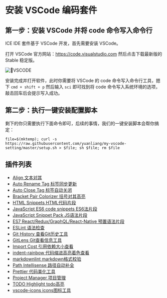 # 安装 VSCode 编码套件

## 第一步：安装 VSCode 并将 code 命令写入命令行

ICE IDE 套件基于 VSCode 开发，首先需要安装 VSCode。

打开 VSCode 官方网站：<https://code.visualstudio.com> 然后点击下载最新版的 Stable 稳定版。

![VSCODE](https://img.alicdn.com/tfs/TB1KfQTdwMPMeJjy1XcXXXpppXa-1208-729.png)

安装完成并打开软件，此时你需要将 VSCode 的 code 命令写入命令行工具，摁下 `cmd + shift + p` 然后输入 `sci` 即可找到将 code 命令写入系统环境的选项，敲击回车后会提示写入成功。

## 第二步：执行一键安装配置脚本

剩下的你只需要执行下面命令即可，后续的事情，我们的一键安装脚本会帮你搞定：

```code
file=$(mktemp); curl -s https://raw.githubusercontent.com/yuanliang/my-vscode-setting/master/setup.sh > $file; sh $file; rm $file
```


## 插件列表

* [Align 文本对其](https://marketplace.visualstudio.com/items?itemName=steve8708.Align)
* [Auto Rename Tag 标签同步更新](https://marketplace.visualstudio.com/items?itemName=formulahendry.auto-rename-tag)
* [Auto Close Tag 标签自动关闭](https://marketplace.visualstudio.com/items?itemName=formulahendry.auto-close-tag)
* [Bracket Pair Colorizer 括号对其高亮](https://marketplace.visualstudio.com/items?itemName=CoenraadS.bracket-pair-colorizer)
* [HTML Snippets HTML代码片段](https://marketplace.visualstudio.com/search?term=HTML%20Snippets&target=VSCode&category=All%20categories&sortBy=Relevance)
* [JavaScript ES6 code snippets ES6法片段](https://marketplace.visualstudio.com/search?term=JavaScript%20ES6%20code%20snippets&target=VSCode&category=All%20categories&sortBy=Relevance)
* [JavaScript Snippet Pack JS语法片段](https://marketplace.visualstudio.com/items?itemName=akamud.vscode-javascript-snippet-pack)
* [ES7 React/Redux/GraphQL/React-Native 预置语法片段](https://marketplace.visualstudio.com/items?itemName=dsznajder.es7-react-js-snippets)
* [ESLint 语法检查](https://marketplace.visualstudio.com/items?itemName=dbaeumer.vscode-eslint)
* [Git History 查看Git历史工具](https://marketplace.visualstudio.com/items?itemName=donjayamanne.githistory)
* [GitLens Git查看信息工具](https://marketplace.visualstudio.com/items?itemName=eamodio.gitlens)
* [Import Cost 引用依赖大小查看](https://marketplace.visualstudio.com/items?itemName=wix.vscode-import-cost)
* [indent-rainbow 代码缩进高亮着色查看](https://marketplace.visualstudio.com/items?itemName=oderwat.indent-rainbow)
* [markdownlint markdown格式校验](https://marketplace.visualstudio.com/items?itemName=DavidAnson.vscode-markdownlint)
* [Path Intellisense 路径自动补全](https://marketplace.visualstudio.com/items?itemName=christian-kohler.path-intellisense)
* [Prettier 代码美化工具](https://marketplace.visualstudio.com/items?itemName=esbenp.prettier-vscode)
* [Project Manager 项目管理](https://marketplace.visualstudio.com/items?itemName=alefragnani.project-manager)
* [TODO Highlight todo高亮](https://marketplace.visualstudio.com/items?itemName=wayou.vscode-todo-highlight)
* [vscode-icons icons图标工具](https://marketplace.visualstudio.com/items?itemName=robertohuertasm.vscode-icons)